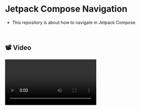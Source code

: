# Jetpack Compose Navigation 
- This repository is about how to navigate in Jetpack Compose.

</br>

## 📽 Video
<!-- Video -->
<div align="left">
  <video src="https://github.com/TugceAras/ComposeNavigation/assets/79931228/cae18745-55e2-4025-abec-507d489a5b79"/>
</div>


